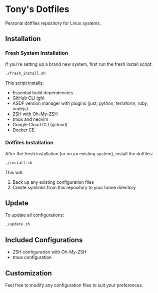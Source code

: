 # Tony's Dotfiles

Personal dotfiles repository for Linux systems.

## Installation

### Fresh System Installation

If you're setting up a brand new system, first run the fresh install script:

```bash
./fresh_install.sh
```

This script installs:
- Essential build dependencies
- GitHub CLI (gh)
- ASDF version manager with plugins (just, python, terraform, ruby, nodejs)
- ZSH with Oh-My-ZSH
- tmux and neovim
- Google Cloud CLI (gcloud)
- Docker CE

### Dotfiles Installation

After the fresh installation (or on an existing system), install the dotfiles:

```bash
./install.sh
```

This will:
1. Back up any existing configuration files
2. Create symlinks from this repository to your home directory

## Update

To update all configurations:

```bash
./update.sh
```

## Included Configurations

- ZSH configuration with Oh-My-ZSH
- tmux configuration

## Customization

Feel free to modify any configuration files to suit your preferences.